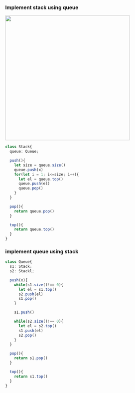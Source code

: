 ### Implement stack using queue

<img src="https://github.com/user-attachments/assets/5d3eb763-4e6f-4597-a2ed-a9abd99d3f51" width=400 />

```ts
class Stack{
  queue: Queue;

  push(){
    let size = queue.size()
    queue.push(x)
    for(let i = 1; i<=size; i++){
      let el = queue.top()
      queue.push(el)
      queue.pop()
    }
  }

  pop(){
    return queue.pop()
  }

  top(){
    return queue.top()
  }
}
```

### implement queue using stack 

```ts
class Queue{
  s1: Stack;
  s2: Stackl;

  push(x){
    while(s1.size()!== 0){
      let el = s1.top()
      s2.push(el)
      s1.pop()
    }

    s1.push()

    while(s2.size()!== 0){
      let el = s2.top()
      s1.push(el)
      s2.pop()
    }
  }

  pop(){
    return s1.pop()
  }

  top(){
    return s1.top()
  }
}
```

